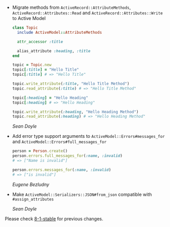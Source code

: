 *   Migrate methods from `ActiveRecord::AttributeMethods`, `ActiveRecord::Attributes::Read` and `ActiveRecord::Attributes::Write` to Active Model

    ```ruby
    class Topic
      include ActiveModel::AttributeMethods

      attr_accessor :title

      alias_attribute :heading, :title
    end

    topic = Topic.new
    topic[:title] = "Hello Title"
    topic[:title] # => "Hello Title"

    topic.write_attribute(:title, "Hello Title Method")
    topic.read_attribute(:title) # => "Hello Title Method"

    topic[:heading] = "Hello Heading"
    topic[:heading] # => "Hello Heading"

    topic.write_attribute(:heading, "Hello Heading Method")
    topic.read_attribute(:heading) # => "Hello Heading Method"
    ```

    *Sean Doyle*

*   Add error type support arguments to `ActiveModel::Errors#messages_for` and `ActiveModel::Errors#full_messages_for`

    ```ruby
    person = Person.create()
    person.errors.full_messages_for(:name, :invalid)
    # => ["Name is invalid"]

    person.errors.messages_for(:name, :invalid)
    # => ["is invalid"]
    ```

    *Eugene Bezludny*

*   Make `ActiveModel::Serializers::JSON#from_json` compatible with `#assign_attributes`

    *Sean Doyle*

Please check [8-1-stable](https://github.com/rails/rails/blob/8-1-stable/activemodel/CHANGELOG.md) for previous changes.
